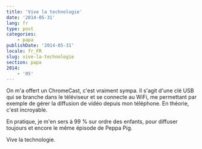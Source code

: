 ```yaml
---
title: 'Vive la technologie'
date: '2014-05-31'
lang: fr
type: post
categories:
    - papa
publishDate: '2014-05-31'
locale: fr_FR
slug: vive-la-technologie
section: papa
2014:
    - '05'
---
```


On m'a offert un ChromeCast, c'est vraiment sympa. Il s'agit d'une clé USB qui se branche dans le téléviseur et se connecte au WiFi, me permettant par exemple de gérer la diffusion de vidéo depuis mon téléphone. En théorie, c'est incroyable.

En pratique, je m'en sers à 99 % sur ordre des enfants, pour diffuser toujours et encore le même épisode de Peppa Pig.

Vive la technologie.
